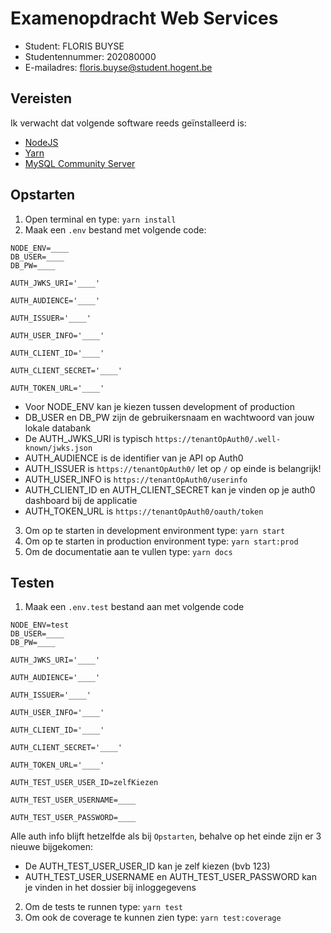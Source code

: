 # Examenopdracht Web Services

- Student: FLORIS BUYSE
- Studentennummer: 202080000
- E-mailadres: floris.buyse@student.hogent.be

## Vereisten

Ik verwacht dat volgende software reeds geïnstalleerd is:

- [NodeJS](https://nodejs.org)
- [Yarn](https://yarnpkg.com)
- [MySQL Community Server](https://dev.mysql.com/downloads/mysql/)

## Opstarten

1. Open terminal en type: ```yarn install```
2. Maak een ```.env``` bestand met volgende code:
```
NODE_ENV=____
DB_USER=____
DB_PW=____

AUTH_JWKS_URI='____'

AUTH_AUDIENCE='____'

AUTH_ISSUER='____'

AUTH_USER_INFO='____'

AUTH_CLIENT_ID='____'

AUTH_CLIENT_SECRET='____'

AUTH_TOKEN_URL='____'
```
- Voor NODE_ENV kan je kiezen tussen development of production
- DB_USER en DB_PW zijn de gebruikersnaam en wachtwoord van jouw lokale databank
- De AUTH_JWKS_URI is typisch ```https://tenantOpAuth0/.well-known/jwks.json```
- AUTH_AUDIENCE is de identifier van je API op Auth0
- AUTH_ISSUER is ```https://tenantOpAuth0/``` let op `/` op einde is belangrijk!
- AUTH_USER_INFO is ```https://tenantOpAuth0/userinfo```
- AUTH_CLIENT_ID en AUTH_CLIENT_SECRET kan je vinden op je auth0 dashboard bij de applicatie
- AUTH_TOKEN_URL is ```https://tenantOpAuth0/oauth/token```
3. Om op te starten in development environment type: ``yarn start``
4. Om op te starten in production environment type: ``yarn start:prod``
5. Om de documentatie aan te vullen type: ``yarn docs``



## Testen

1. Maak een ```.env.test``` bestand aan met volgende code
```
NODE_ENV=test
DB_USER=____
DB_PW=____

AUTH_JWKS_URI='____'

AUTH_AUDIENCE='____'

AUTH_ISSUER='____'

AUTH_USER_INFO='____'

AUTH_CLIENT_ID='____'

AUTH_CLIENT_SECRET='____'

AUTH_TOKEN_URL='____'

AUTH_TEST_USER_USER_ID=zelfKiezen

AUTH_TEST_USER_USERNAME=____

AUTH_TEST_USER_PASSWORD=____
```
Alle auth info blijft hetzelfde als bij `Opstarten`, behalve op het einde zijn er 3 nieuwe bijgekomen:
 - De AUTH_TEST_USER_USER_ID kan je zelf kiezen (bvb 123)
 - AUTH_TEST_USER_USERNAME en AUTH_TEST_USER_PASSWORD kan je vinden in het dossier bij inloggegevens

 2. Om de tests te runnen type: ``yarn test``
 3. Om ook de coverage te kunnen zien type: ``yarn test:coverage``